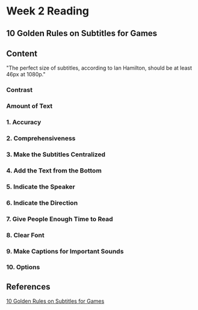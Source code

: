 # Week 2 Reading

## 10 Golden Rules on Subtitles for Games

## Content

"The perfect size of subtitles, according to Ian Hamilton, should be at least 46px at 1080p."

### Contrast

### Amount of Text


### 1. Accuracy
### 2. Comprehensiveness
### 3. Make the Subtitles Centralized
### 4. Add the Text from the Bottom
### 5. Indicate the Speaker
### 6. Indicate the Direction
### 7. Give People Enough Time to Read
### 8. Clear Font
### 9. Make Captions for Important Sounds
### 10. Options

## References

[10 Golden Rules on Subtitles for Games](https://80.lv/articles/10-golden-rules-on-subtitles-for-games/)
